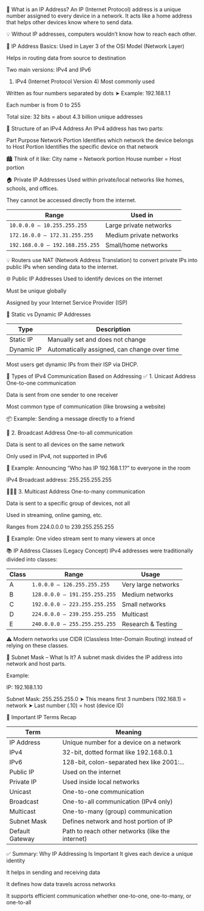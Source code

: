 🔹 What is an IP Address?
An IP (Internet Protocol) address is a unique number assigned to every device in a network. It acts like a home address that helps other devices know where to send data.

💡 Without IP addresses, computers wouldn’t know how to reach each other.

🧠 IP Address Basics:
Used in Layer 3 of the OSI Model (Network Layer)

Helps in routing data from source to destination

Two main versions: IPv4 and IPv6

1. IPv4 (Internet Protocol Version 4)
Most commonly used

Written as four numbers separated by dots
➤ Example: 192.168.1.1

Each number is from 0 to 255

Total size: 32 bits = about 4.3 billion unique addresses

🔎 Structure of an IPv4 Address
An IPv4 address has two parts:

Part	Purpose
Network Portion	Identifies which network the device belongs to
Host Portion	Identifies the specific device on that network

🏙️ Think of it like:
City name = Network portion
House number = Host portion

🏠 Private IP Addresses
Used within private/local networks like homes, schools, and offices.

They cannot be accessed directly from the internet.

| Range                           | Used in                 |
| ------------------------------- | ----------------------- |
| `10.0.0.0 – 10.255.255.255`     | Large private networks  |
| `172.16.0.0 – 172.31.255.255`   | Medium private networks |
| `192.168.0.0 – 192.168.255.255` | Small/home networks     |

💡 Routers use NAT (Network Address Translation) to convert private IPs into public IPs when sending data to the internet.

🌐 Public IP Addresses
Used to identify devices on the internet

Must be unique globally

Assigned by your Internet Service Provider (ISP)

🔄 Static vs Dynamic IP Addresses

| Type           | Description                                      |
| -------------- | ------------------------------------------------ |
|   Static IP    | Manually set and does   not change               |
|   Dynamic IP   | Automatically assigned, can   change   over time |

Most users get dynamic IPs from their ISP via DHCP.

🎯 Types of IPv4 Communication Based on Addressing
✅ 1. Unicast Address
One-to-one communication

Data is sent from one sender to one receiver

Most common type of communication (like browsing a website)

📦 Example: Sending a message directly to a friend

📢 2. Broadcast Address
One-to-all communication

Data is sent to all devices on the same network

Only used in IPv4, not supported in IPv6

🔔 Example: Announcing “Who has IP 192.168.1.1?” to everyone in the room

IPv4 Broadcast address: 255.255.255.255

🧑‍🤝‍🧑 3. Multicast Address
One-to-many communication

Data is sent to a specific group of devices, not all

Used in streaming, online gaming, etc.

Ranges from 224.0.0.0 to 239.255.255.255

🎥 Example: One video stream sent to many viewers at once

📚 IP Address Classes (Legacy Concept)
IPv4 addresses were traditionally divided into classes:

| Class | Range                         | Usage               |
| ----- | ----------------------------- | ------------------- |
| A     | `1.0.0.0 – 126.255.255.255`   | Very large networks |
| B     | `128.0.0.0 – 191.255.255.255` | Medium networks     |
| C     | `192.0.0.0 – 223.255.255.255` | Small networks      |
| D     | `224.0.0.0 – 239.255.255.255` | Multicast           |
| E     | `240.0.0.0 – 255.255.255.255` | Research & Testing  |


⚠️ Modern networks use CIDR (Classless Inter-Domain Routing) instead of relying on these classes.

📏 Subnet Mask – What Is It?
A subnet mask divides the IP address into network and host parts.

Example:

IP: 192.168.1.10

Subnet Mask: 255.255.255.0
➤ This means first 3 numbers (192.168.1) = network
➤ Last number (.10) = host (device ID)

🧾 Important IP Terms Recap

| Term            | Meaning                                          |
| --------------- | ------------------------------------------------ |
| IP Address      | Unique number for a device on a network          |
| IPv4            | 32-bit, dotted format like 192.168.0.1           |
| IPv6            | 128-bit, colon-separated hex like 2001:...       |
| Public IP       | Used on the internet                             |
| Private IP      | Used inside local networks                       |
| Unicast         | One-to-one communication                         |
| Broadcast       | One-to-all communication (IPv4 only)             |
| Multicast       | One-to-many (group) communication                |
| Subnet Mask     | Defines network and host portion of IP           |
| Default Gateway | Path to reach other networks (like the internet) |


✅ Summary: Why IP Addressing Is Important
It gives each device a unique identity

It helps in sending and receiving data

It defines how data travels across networks

It supports efficient communication whether one-to-one, one-to-many, or one-to-all